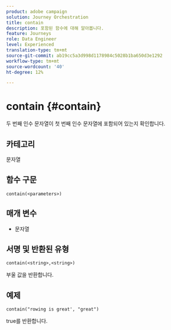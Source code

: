 ```yaml
---
product: adobe campaign
solution: Journey Orchestration
title: contain
description: 포함된 함수에 대해 알아봅니다.
feature: Journeys
role: Data Engineer
level: Experienced
translation-type: tm+mt
source-git-commit: ab19cc5a3d998d1178984c5028b1ba650d3e1292
workflow-type: tm+mt
source-wordcount: '40'
ht-degree: 12%

---
```



# contain {#contain}

두 번째 인수 문자열이 첫 번째 인수 문자열에 포함되어 있는지 확인합니다.

## 카테고리

문자열

## 함수 구문

`contain(<parameters>)`

## 매개 변수

* 문자열

## 서명 및 반환된 유형

`contain(<string>,<string>)`

부울 값을 반환합니다.

## 예제

`contain("rowing is great', "great")`

true를 반환합니다.
